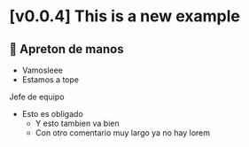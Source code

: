 # [v0.0.4] This is a new example
## 🤝 Apreton de manos
- Vamosleee
- Estamos a tope

Jefe de equipo

- Esto es obligado
  - Y esto tambien va bien
  - Con otro comentario muy largo ya no hay lorem